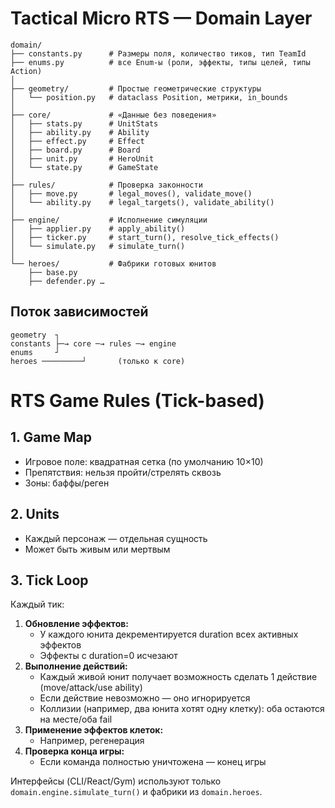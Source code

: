 # Tactical Micro RTS — Domain Layer


```
domain/
├── constants.py      # Размеры поля, количество тиков, тип TeamId
├── enums.py          # все Enum‑ы (роли, эффекты, типы целей, типы Action)
│
├── geometry/         # Простые геометрические структуры
│   └── position.py   # dataclass Position, метрики, in_bounds
│
├── core/             # «Данные без поведения»
│   ├── stats.py      # UnitStats
│   ├── ability.py    # Ability
│   ├── effect.py     # Effect
│   ├── board.py      # Board
│   ├── unit.py       # HeroUnit
│   └── state.py      # GameState
│
├── rules/            # Проверка законности
│   ├── move.py       # legal_moves(), validate_move()
│   └── ability.py    # legal_targets(), validate_ability()
│
├── engine/           # Исполнение симуляции
│   ├── applier.py    # apply_ability()
│   ├── ticker.py     # start_turn(), resolve_tick_effects()
│   └── simulate.py   # simulate_turn()
│
└── heroes/           # Фабрики готовых юнитов
    ├── base.py
    ├── defender.py …
```

## Поток зависимостей

```
geometry  ┐
constants ├─→ core ─→ rules ─→ engine
enums     ┘
heroes ─────────┘       (только к core)
```

# RTS Game Rules (Tick-based)

## 1. Game Map
- Игровое поле: квадратная сетка (по умолчанию 10×10)
- Препятствия: нельзя пройти/стрелять сквозь
- Зоны: баффы/реген

## 2. Units
- Каждый персонаж — отдельная сущность
- Может быть живым или мертвым

## 3. Tick Loop

Каждый тик:
1. **Обновление эффектов:**  
    - У каждого юнита декрементируется duration всех активных эффектов
    - Эффекты с duration=0 исчезают
2. **Выполнение действий:**  
    - Каждый живой юнит получает возможность сделать 1 действие (move/attack/use ability)
    - Если действие невозможно — оно игнорируется
    - Коллизии (например, два юнита хотят одну клетку): оба остаются на месте/оба fail
3. **Применение эффектов клеток:**  
    - Например, регенерация
4. **Проверка конца игры:**  
    - Если команда полностью уничтожена — конец игры
    
Интерфейсы (CLI/React/Gym) используют только  
`domain.engine.simulate_turn()` и фабрики из `domain.heroes`.
